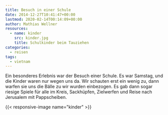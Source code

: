 ```yaml
---
title: Besuch in einer Schule
date: 2014-12-27T10:41:47+00:00
lastmod: 2020-02-14T00:14:09+00:00
author: Mathias Wellner
resources:
  - name: kinder
    src: kinder.jpg
    title: Schulkinder beim Tauziehen
categories:
  - reisen
tags:
  - vietnam
---
```

Ein besonderes Erlebnis war der Besuch einer Schule. Es war Samstag, und die Kinder waren nur wegen uns da. Wir schauten erst ein wenig zu, dann warfen sie uns die Bälle zu wir wurden einbezogen. Es gab dann sogar riesige Spiele für alle im Kreis, Sackhüpfen, Zielwerfen und Reise nach Jerusalem mit Pappscheiben. 
<!--more-->

{{< responsive-image name="kinder" >}}
